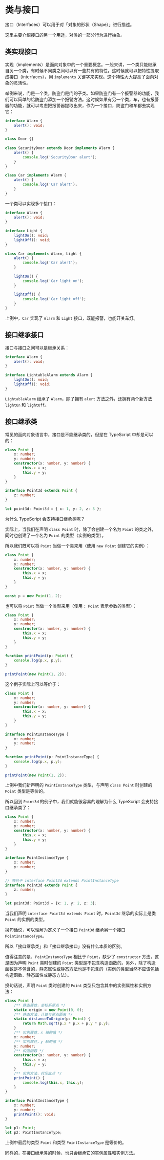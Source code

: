 # 类与接口

接口（Interfaces）可以用于对「对象的形状（Shape）」进行描述。

这里主要介绍接口的另一个用途，对类的一部分行为进行抽象。

## 类实现接口

实现（implements）是面向对象中的一个重要概念。一般来讲，一个类只能继承自另一个类，有时候不同类之间可以有一些共有的特性，这时候就可以把特性提取成接口（interfaces），用 `implements` 关键字来实现。这个特性大大提高了面向对象的灵活性。

举例来说，门是一个类，防盗门是门的子类。如果防盗门有一个报警器的功能，我们可以简单的给防盗门添加一个报警方法。这时候如果有另一个类，车，也有报警器的功能，就可以考虑把报警器提取出来，作为一个接口，防盗门和车都去实现它：

``` typescript
interface Alarm {
	alert(): void;
}
 
class Door {}
 
class SecurityDoor extends Door implements Alarm {
	alert() {
		console.log('SecurityDoor alert');
	}
}
 
class Car implements Alarm {
	alert() {
		console.log('Car alert');
	}
}
```

一个类可以实现多个接口：

``` typescript
interface Alarm {
	alert(): void;
}
 
interface Light {
	lightOn(): void;
	lightOff(): void;
}
 
class Car implements Alarm, Light {
	alert() {
		console.log('Car alert');
	}
 
	lightOn() {
		console.log('Car light on');
	}
 
	lightOff() {
		console.log('Car light off');
	}
}
```

上例中，`Car` 实现了 `Alarm` 和 `Light` 接口，既能报警，也能开关车灯。

## 接口继承接口

接口与接口之间可以是继承关系：

``` typescript
interface Alarm {
	alert(): void;
}
 
interface LightableAlarm extends Alarm {
	lightOn(): void;
	lightOff(): void;
}
```

`LightableAlarm` 继承了 `Alarm`，除了拥有 `alert` 方法之外，还拥有两个新方法 `lightOn` 和 `lightOff`。

## 接口继承类

常见的面向对象语言中，接口是不能继承类的，但是在 TypeScript 中却是可以的：

``` typescript
class Point {
	x: number;
	y: number;
	constructor(x: number, y: number) {
		this.x = x;
		this.y = y;
	}
}
 
interface Point3d extends Point {
	z: number;
}
 
let point3d: Point3d = { x: 1, y: 2, z: 3 };
```

为什么 TypeScript 会支持接口继承类呢？

实际上，当我们在声明 `class Point` 时，除了会创建一个名为 `Point` 的类之外，同时也创建了一个名为 `Point` 的类型（实例的类型）。

所以我们既可以将 `Point` 当做一个类来用（使用 `new Point` 创建它的实例）：

``` typescript
class Point {
	x: number;
	y: number;
	constructor(x: number, y: number) {
		this.x = x;
		this.y = y;
	}
}
 
const p = new Point(1, 2);
```

也可以将 `Point` 当做一个类型来用（使用 `: Point` 表示参数的类型）：

``` typescript
class Point {
	x: number;
	y: number;
	constructor(x: number, y: number) {
		this.x = x;
		this.y = y;
	}
}
 
function printPoint(p: Point) {
	console.log(p.x, p.y);
}
 
printPoint(new Point(1, 2));
```

这个例子实际上可以等价于：

``` typescript
class Point {
	x: number;
	y: number;
	constructor(x: number, y: number) {
		this.x = x;
		this.y = y;
	}
}
 
interface PointInstanceType {
	x: number;
	y: number;
}
 
function printPoint(p: PointInstanceType) {
	console.log(p.x, p.y);
}
 
printPoint(new Point(1, 2));
```

上例中我们新声明的 `PointInstanceType` 类型，与声明 `class Point` 时创建的 `Point` 类型是等价的。

所以回到 `Point3d` 的例子中，我们就能很容易的理解为什么 TypeScript 会支持接口继承类了：

``` typescript
class Point {
	x: number;
	y: number;
	constructor(x: number, y: number) {
		this.x = x;
		this.y = y;
	}
}
 
interface PointInstanceType {
	x: number;
	y: number;
}
 
// 等价于 interface Point3d extends PointInstanceType
interface Point3d extends Point {
	z: number;
}
 
let point3d: Point3d = {x: 1, y: 2, z: 3};
```

当我们声明 `interface Point3d extends Point` 时，`Point3d` 继承的实际上是类 `Point` 的实例的类型。

换句话说，可以理解为定义了一个接口 `Point3d` 继承另一个接口 `PointInstanceType`。

所以「接口继承类」和「接口继承接口」没有什么本质的区别。

值得注意的是，`PointInstanceType` 相比于 `Point`，缺少了 `constructor` 方法，这是因为声明 `Point` 类时创建的 `Point` 类型是不包含构造函数的。另外，除了构造函数是不包含的，静态属性或静态方法也是不包含的（实例的类型当然不应该包括构造函数、静态属性或静态方法）。

换句话说，声明 `Point` 类时创建的 `Point` 类型只包含其中的实例属性和实例方法：

``` typescript
class Point {
	/** 静态属性，坐标系原点 */
	static origin = new Point(0, 0);
	/** 静态方法，计算与原点距离 */
	static distanceToOrigin(p: Point) {
		return Math.sqrt(p.x * p.x + p.y * p.y);
	}
	/** 实例属性，x 轴的值 */
	x: number;
	/** 实例属性，y 轴的值 */
	y: number;
	/** 构造函数 */
	constructor(x: number, y: number) {
		this.x = x;
		this.y = y;
	}
	/** 实例方法，打印此点 */
	printPoint() {
		console.log(this.x, this.y);
	}
}
 
interface PointInstanceType {
	x: number;
	y: number;
	printPoint(): void;
}
 
let p1: Point;
let p2: PointInstanceType;
```

上例中最后的类型 `Point` 和类型 `PointInstanceType` 是等价的。

同样的，在接口继承类的时候，也只会继承它的实例属性和实例方法。
